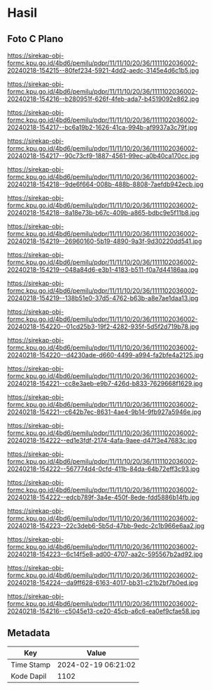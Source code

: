 # Hasil

## Foto C Plano

https://sirekap-obj-formc.kpu.go.id/4bd6/pemilu/pdpr/11/11/10/20/36/1111102036002-20240218-154215--80fef234-5921-4dd2-aedc-3145e4d6c1b5.jpg

https://sirekap-obj-formc.kpu.go.id/4bd6/pemilu/pdpr/11/11/10/20/36/1111102036002-20240218-154216--b280951f-626f-4feb-ada7-b4519092e862.jpg

https://sirekap-obj-formc.kpu.go.id/4bd6/pemilu/pdpr/11/11/10/20/36/1111102036002-20240218-154217--bc6a19b2-1626-41ca-994b-af9937a3c79f.jpg

https://sirekap-obj-formc.kpu.go.id/4bd6/pemilu/pdpr/11/11/10/20/36/1111102036002-20240218-154217--90c73cf9-1887-4561-99ec-a0b40ca170cc.jpg

https://sirekap-obj-formc.kpu.go.id/4bd6/pemilu/pdpr/11/11/10/20/36/1111102036002-20240218-154218--9de6f664-008b-488b-8808-7aefdb942ecb.jpg

https://sirekap-obj-formc.kpu.go.id/4bd6/pemilu/pdpr/11/11/10/20/36/1111102036002-20240218-154218--8a18e73b-b67c-409b-a865-bdbc9e5f11b8.jpg

https://sirekap-obj-formc.kpu.go.id/4bd6/pemilu/pdpr/11/11/10/20/36/1111102036002-20240218-154219--26960160-5b19-4890-9a3f-9d30220dd541.jpg

https://sirekap-obj-formc.kpu.go.id/4bd6/pemilu/pdpr/11/11/10/20/36/1111102036002-20240218-154219--048a84d6-e3b1-4183-b511-f0a7d44186aa.jpg

https://sirekap-obj-formc.kpu.go.id/4bd6/pemilu/pdpr/11/11/10/20/36/1111102036002-20240218-154219--138b51e0-37d5-4762-b63b-a8e7ae1daa13.jpg

https://sirekap-obj-formc.kpu.go.id/4bd6/pemilu/pdpr/11/11/10/20/36/1111102036002-20240218-154220--01cd25b3-19f2-4282-935f-5d5f2d719b78.jpg

https://sirekap-obj-formc.kpu.go.id/4bd6/pemilu/pdpr/11/11/10/20/36/1111102036002-20240218-154220--d4230ade-d660-4499-a994-fa2bfe4a2125.jpg

https://sirekap-obj-formc.kpu.go.id/4bd6/pemilu/pdpr/11/11/10/20/36/1111102036002-20240218-154221--cc8e3aeb-e9b7-426d-b833-7629668f1629.jpg

https://sirekap-obj-formc.kpu.go.id/4bd6/pemilu/pdpr/11/11/10/20/36/1111102036002-20240218-154221--c642b7ec-8631-4ae4-9b14-9fb927a5946e.jpg

https://sirekap-obj-formc.kpu.go.id/4bd6/pemilu/pdpr/11/11/10/20/36/1111102036002-20240218-154222--ed1e3fdf-2174-4afa-9aee-d47f3e47683c.jpg

https://sirekap-obj-formc.kpu.go.id/4bd6/pemilu/pdpr/11/11/10/20/36/1111102036002-20240218-154222--567774d4-0cfd-411b-84da-64b72eff3c93.jpg

https://sirekap-obj-formc.kpu.go.id/4bd6/pemilu/pdpr/11/11/10/20/36/1111102036002-20240218-154222--edcb789f-3a4e-450f-8ede-fdd5886b14fb.jpg

https://sirekap-obj-formc.kpu.go.id/4bd6/pemilu/pdpr/11/11/10/20/36/1111102036002-20240218-154223--22c3deb6-5b5d-47bb-9edc-2c1b966e6aa2.jpg

https://sirekap-obj-formc.kpu.go.id/4bd6/pemilu/pdpr/11/11/10/20/36/1111102036002-20240218-154223--6c14f5e8-ad00-4707-aa2c-595567b2ad92.jpg

https://sirekap-obj-formc.kpu.go.id/4bd6/pemilu/pdpr/11/11/10/20/36/1111102036002-20240218-154224--da9ff628-6163-4017-bb31-c21b2bf7b0ed.jpg

https://sirekap-obj-formc.kpu.go.id/4bd6/pemilu/pdpr/11/11/10/20/36/1111102036002-20240218-154216--c5045e13-ce20-45cb-a6c6-ea0ef9cfae58.jpg


## Metadata

| Key        | Value               |
| ---------- | ------------------- |
| Time Stamp | 2024-02-19 06:21:02 |
| Kode Dapil | 1102                |



